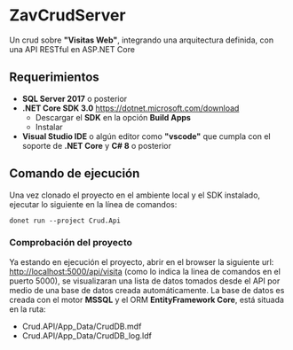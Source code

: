 # ZavCrudServer

Un crud sobre **"Visitas Web"**, integrando una arquitectura definida, con una API RESTful en ASP.NET Core

## Requerimientos

* **SQL Server 2017** o posterior
* **.NET Core SDK 3.0** <https://dotnet.microsoft.com/download>
  * Descargar el **SDK** en la opción **Build Apps**
  * Instalar
* **Visual Studio IDE** o algún editor como **"vscode"** que cumpla con el soporte de **.NET Core** y **C# 8** o posterior

## Comando de ejecución

Una vez clonado el proyecto en el ambiente local y el SDK instalado, ejecutar lo siguiente en la línea de comandos:

```shell
donet run --project Crud.Api
```

### Comprobación del proyecto

Ya estando en ejecución el proyecto, abrir en el browser la siguiente url: <http://localhost:5000/api/visita> (como lo indica la linea de comandos en el puerto 5000), se visualizaran una lista de datos tomados desde el API por medio de una base de datos creada automáticamente. La base de datos es creada con el motor **MSSQL** y el ORM **EntityFramework Core**, está situada en la ruta:

* Crud.API/App_Data/CrudDB.mdf
* Crud.API/App_Data/CrudDB_log.ldf
